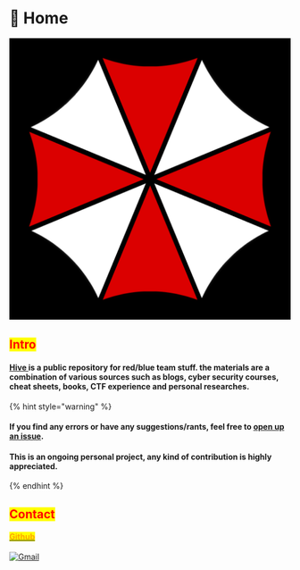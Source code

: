 # 📕 Home



![From resident evil franchise created by Capcom   ](<.gitbook/assets/image (179).png>)

## <mark style="color:red;">Intro</mark>

#### [Hive ](https://7h3w4lk3r.gitbook.io/the-hive/)is a public repository for red/blue team stuff. the materials are a combination of various sources such as blogs, cyber security courses, cheat sheets, books, CTF experience and personal researches.&#x20;

{% hint style="warning" %}
#### If you find any errors or have any suggestions/rants, feel free to [open up an issue](https://github.com/7h3w4lk3r/THE\_HIVE/issues).

#### This is an ongoing personal project, **a**ny kind of contribution is highly appreciated.
{% endhint %}

## <mark style="color:red;">**Contact**</mark>

#### [<mark style="color:orange;">Github</mark>](https://github.com/7h3w4lk3r)

[![Gmail](https://img.shields.io/badge/Gmail-D14836?style=for-the-badge\&logo=gmail\&logoColor=white)](mailto:bl4ckr4z3r@gmail.com)
